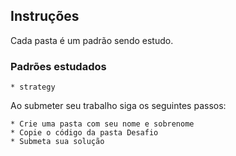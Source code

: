 ## Instruções

Cada pasta é um padrão sendo estudo.

### Padrões estudados

	* strategy

Ao submeter seu trabalho siga os seguintes passos:

	* Crie uma pasta com seu nome e sobrenome
	* Copie o código da pasta Desafio
	* Submeta sua solução
